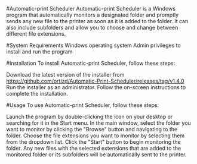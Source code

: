 #Automatic-print Scheduler
Automatic-print Scheduler is a Windows program that automatically monitors a designated folder and promptly sends any new file to the printer as soon as it is added to the folder. It can also include subfolders and allow you to choose and change between different file extensions.

#System Requirements
Windows operating system
Admin privileges to install and run the program

#Installation
To install Automatic-print Scheduler, follow these steps:

Download the latest version of the installer from https://github.com/ortizd/Automatic-Print-Scheduler/releases/tag/v1.4.0
Run the installer as an administrator.
Follow the on-screen instructions to complete the installation.

#Usage
To use Automatic-print Scheduler, follow these steps:

Launch the program by double-clicking the icon on your desktop or searching for it in the Start menu.
In the main window, select the folder you want to monitor by clicking the "Browse" button and navigating to the folder.
Choose the file extensions you want to monitor by selecting them from the dropdown list.
Click the "Start" button to begin monitoring the folder.
Any new files with the selected extensions that are added to the monitored folder or its subfolders will be automatically sent to the printer.

